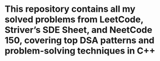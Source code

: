 # This repository contains all my solved problems from LeetCode, Striver’s SDE Sheet, and NeetCode 150, covering top DSA patterns and problem-solving techniques in C++
